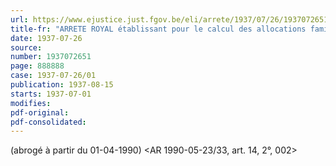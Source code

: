```yaml
---
url: https://www.ejustice.just.fgov.be/eli/arrete/1937/07/26/1937072651/justel
title-fr: "ARRETE ROYAL établissant pour le calcul des allocations familiales et des cotisations une réglementation spéciale applicable aux Caisses de compensation dont la majorité des affiliés appartient à l'industrie du bâtiment et des travaux publics ou à l'industrie maritime de manutention, d'arrimage et de transport des marchandises."
date: 1937-07-26
source:
number: 1937072651
page: 888888
case: 1937-07-26/01
publication: 1937-08-15
starts: 1937-07-01
modifies:
pdf-original:
pdf-consolidated:
---
```


(abrogé à partir du 01-04-1990) <AR 1990-05-23/33, art. 14, 2°, 002>
